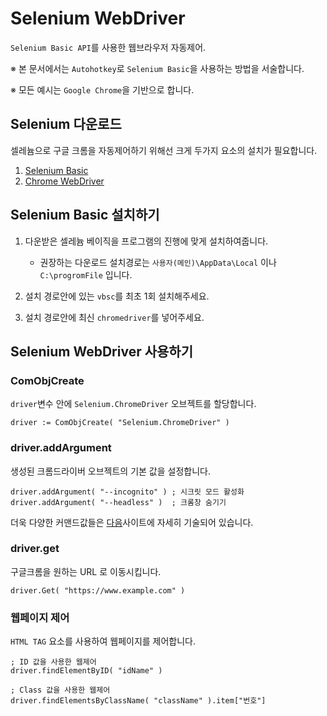 # Selenium WebDriver
`Selenium Basic API`를 사용한 웹브라우저 자동제어.

※ 본 문서에서는 `Autohotkey`로 `Selenium Basic`을 사용하는 방법을 서술합니다.

※ 모든 예시는 `Google Chrome`을 기반으로 합니다.


## Selenium 다운로드
셀레늄으로 구글 크롬을 자동제어하기 위해선 크게 두가지 요소의 설치가 필요합니다.
1. [Selenium Basic](http://florentbr.github.io/SeleniumBasic/)
2. [Chrome WebDriver](https://sites.google.com/a/chromium.org/chromedriver/downloads)


## Selenium Basic 설치하기
1. 다운받은 셀레늄 베이직을 프로그램의 진행에 맞게 설치하여줍니다. 
	- 권장하는 다운로드 설치경로는 `사용자(메인)\AppData\Local` 이나 `C:\progromFile` 입니다.
	
2. 설치 경로안에 있는 `vbsc`를 최초 1회 설치해주세요.
3. 설치 경로안에 최신 `chromedriver`를 넣어주세요.


## Selenium WebDriver 사용하기

### ComObjCreate
`driver`변수 안에 `Selenium.ChromeDriver` 오브젝트를 할당합니다.
```ahk
driver := ComObjCreate( "Selenium.ChromeDriver" )
```

### driver.addArgument
생성된 크롬드라이버 오브젝트의 기본 값을 설정합니다.
```ahk
driver.addArgument( "--incognito" )	; 시크릿 모드 활성화
driver.addArgument( "--headless" )	; 크롬창 숨기기
```
더욱 다양한 커맨드값들은 [다음](https://peter.sh/experiments/chromium-command-line-switches/)사이트에 자세히 기술되어 있습니다.

### driver.get
구글크롬을 원하는 URL 로 이동시킵니다.
```ahk
driver.Get( "https://www.example.com" )
```
### 웹페이지 제어
`HTML TAG` 요소를 사용하여 웹페이지를 제어합니다.
```ahk
; ID 값을 사용한 웹제어
driver.findElementByID( "idName" )

; Class 값을 사용한 웹제어
driver.findElementsByClassName( "className" ).item["번호"]
```

